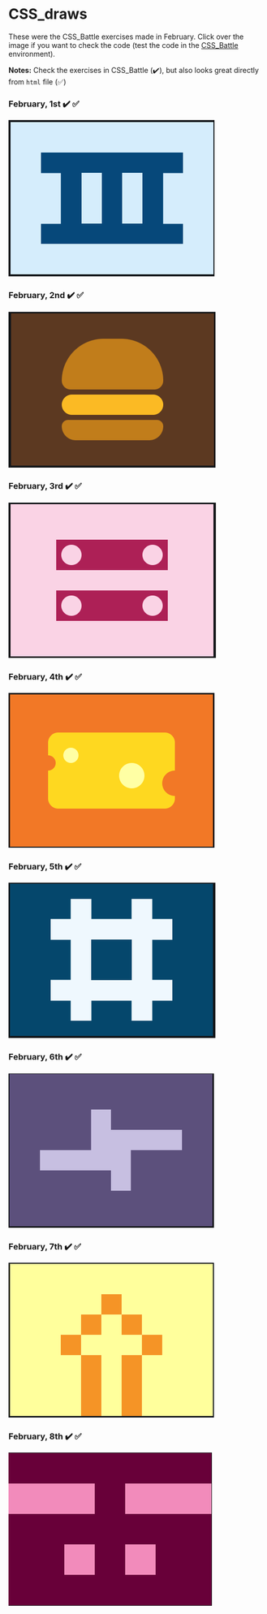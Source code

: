 # CSS_draws

These were the CSS_Battle exercises made in February. Click over the image if you want to check the code (test the code in the [CSS_Battle](https://cssbattle.dev/) environment).

**Notes:** Check the exercises in CSS_Battle (✔️), but also looks great directly from `html` file (✅)

### February, 1st ✔️ ✅
[![February, 1st](draws/01.png)](html/01.html)

### February, 2nd ✔️ ✅
[![February, 2nd](draws/02.png)](html/02.html)

### February, 3rd ✔️ ✅
[![February, 3rd](draws/03.png)](html/03.html)

### February, 4th ✔️ ✅
[![February, 4th](draws/04.png)](html/04.html)

### February, 5th ✔️ ✅
[![February, 5th](draws/05.png)](html/05.html)

### February, 6th ✔️ ✅
[![February, 6th](draws/06.png)](html/06.html)

### February, 7th ✔️ ✅
[![February, 7th](draws/07.png)](html/07.html)

### February, 8th ✔️ ✅
[![February, 8th](draws/08.png)](html/08.html)
